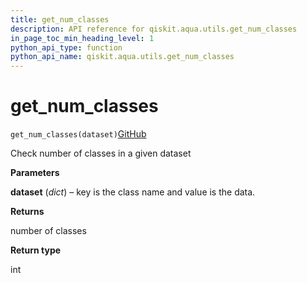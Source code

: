 ```yaml
---
title: get_num_classes
description: API reference for qiskit.aqua.utils.get_num_classes
in_page_toc_min_heading_level: 1
python_api_type: function
python_api_name: qiskit.aqua.utils.get_num_classes
---
```


# get\_num\_classes

<span id="qiskit.aqua.utils.get_num_classes" />

`get_num_classes(dataset)`[GitHub](https://github.com/qiskit-community/qiskit-aqua/tree/stable/0.7/qiskit/aqua/utils/dataset_helper.py "view source code")

Check number of classes in a given dataset

**Parameters**

**dataset** (*dict*) – key is the class name and value is the data.

**Returns**

number of classes

**Return type**

int

